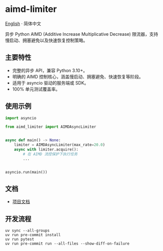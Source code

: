 # aimd-limiter

[English](README.md) · 简体中文

异步 Python AIMD (Additive Increase Multiplicative Decrease) 限流器，支持慢启动、拥塞避免以及快速恢复控制策略。

## 主要特性

- 完整的异步 API，兼容 Python 3.10+。
- 明确的 AIMD 控制核心，涵盖慢启动、拥塞避免、快速恢复等阶段。
- 适用于 asyncio 驱动的服务端或 SDK。
- 100% 单元测试覆盖率。

## 使用示例

```python
import asyncio

from aimd_limiter import AIMDAsyncLimiter


async def main() -> None:
    limiter = AIMDAsyncLimiter(max_rate=20.0)
    async with limiter.acquire():
        # 在 AIMD 流控保护下执行任务
        ...


asyncio.run(main())
```

## 文档

- [项目文档](https://mxcoras.github.io/aimd-limiter/)

## 开发流程

```pwsh
uv sync --all-groups
uv run pre-commit install
uv run pytest
uv run pre-commit run --all-files --show-diff-on-failure
```
